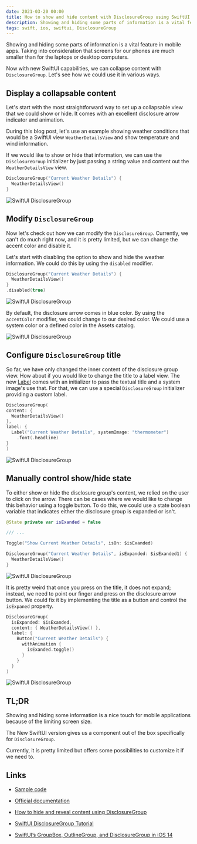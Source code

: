 ```yaml
---
date: 2021-03-20 00:00
title: How to show and hide content with DisclosureGroup using SwiftUI
description: Showing and hiding some parts of information is a vital feature in mobile apps. Taking into consideration that screens for our phones are much smaller than for the laptops or desktop computers. Now with new SwiftUI capabilities, we can collapse content with `DisclosureGroup`. Let's see how we could use it in various ways.
tags: swift, ios, swiftui, DisclosureGroup
---
```


Showing and hiding some parts of information is a vital feature in mobile apps. Taking into consideration that screens for our phones are much smaller than for the laptops or desktop computers.

Now with new SwiftUI capabilities, we can collapse content with `DisclosureGroup`. Let's see how we could use it in various ways.

## Display a collapsable content

Let's start with the most straightforward way to set up a collapsable view that we could show or hide. It comes with an excellent disclosure arrow indicator and animation.

During this blog post, let's use an example showing weather conditions that would be a SwiftUI view `WeatherDetailsView` and show temperature and wind information.

If we would like to show or hide that information, we can use the `DisclosureGroup` initializer by just passing a string value and content out the `WeatherDetailsView` view.

```swift
DisclosureGroup("Current Weather Details") {
  WeatherDetailsView()
}
```

![SwiftUI DisclosureGroup](/assets/disclosuregroup-swiftui/disclosuregroup-string-init.gif)

## Modify `DisclosureGroup`

Now let's check out how we can modify the `DisclosureGroup`. Currently, we can't do much right now, and it is pretty limited, but we can change the accent color and disable it.

Let's start with disabling the option to show and hide the weather information. We could do this by using the `disabled` modifier.

```swift
DisclosureGroup("Current Weather Details") {
  WeatherDetailsView()
}
.disabled(true)
```

![SwiftUI DisclosureGroup](/assets/disclosuregroup-swiftui/disclosuregroup-disabled.png)

By default, the disclosure arrow comes in blue color. By using the `accentColor` modifier, we could change to our desired color. We could use a system color or a defined color in the Assets catalog.

![SwiftUI DisclosureGroup](/assets/disclosuregroup-swiftui/disclosuregroup-accent-color.png)

## Configure `DisclosureGroup` title

So far, we have only changed the inner content of the disclosure group view. How about if you would like to change the title to a label view. The new [Label](https://developer.apple.com/documentation/swiftui/label) comes with an initializer to pass the textual title and a system image's use that. For that, we can use a special `DisclosureGroup` initializer providing a custom label.

```swift
DisclosureGroup(
content: {
  WeatherDetailsView()
},
label: {
  Label("Current Weather Details", systemImage: "thermometer")
    .font(.headline)
}
)
```

![SwiftUI DisclosureGroup](/assets/disclosuregroup-swiftui/disclosuregroup-custom-label.png)

## Manually control show/hide state

To either show or hide the disclosure group's content, we relied on the user to click on the arrow. There can be cases where we would like to change this behavior using a toggle button. To do this, we could use a state boolean variable that indicates either the disclosure group is expanded or isn't.

```swift
@State private var isExanded = false

/// ...

Toggle("Show Current Weather Details", isOn: $isExanded)

DisclosureGroup("Current Weather Details", isExpanded: $isExanded1) {
  WeatherDetailsView()
}
```

![SwiftUI DisclosureGroup](/assets/disclosuregroup-swiftui/disclosuregroup-isExpanded-toggle.gif)

It is pretty weird that once you press on the title, it does not expand; instead, we need to point our finger and press on the disclosure arrow button. We could fix it by implementing the title as a button and control the `isExpaned` property.

```swift
DisclosureGroup(
  isExpanded: $isExanded,
  content: { WeatherDetailsView() },
  label: {
    Button("Current Weather Details") {
      withAnimation {
        isExanded.toggle()
      }
    }
  }
)
```

![SwiftUI DisclosureGroup](/assets/disclosuregroup-swiftui/disclosuregroup-isExpanded-label-button.gif)

## TL;DR

Showing and hiding some information is a nice touch for mobile applications because of the limiting screen size.

The New SwiftUI version gives us a component out of the box specifically for `DisclosureGroup`.

Currently, it is pretty limited but offers some possibilities to customize it if we need to.

## Links

* [Sample code](https://github.com/fassko/swiftui-DisclosureGroup)

* [Official documentation](https://developer.apple.com/documentation/swiftui/disclosuregroup)
* [How to hide and reveal content using DisclosureGroup](https://www.hackingwithswift.com/quick-start/swiftui/how-to-hide-and-reveal-content-using-disclosuregroup)
* [SwiftUI DisclosureGroup Tutorial](https://www.ioscreator.com/tutorials/swiftui-disclosure-group-tutorial)
* [SwiftUI’s GroupBox, OutlineGroup, and DisclosureGroup in iOS 14](https://betterprogramming.pub/swiftuis-groupbox-outlinegroup-and-disclosuregroup-in-ios-14-cf9fb127cdc0)
